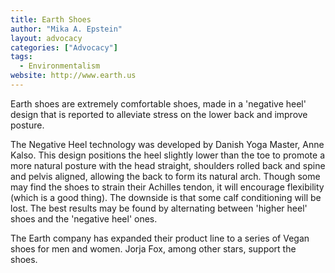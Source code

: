 ```yaml
---
title: Earth Shoes
author: "Mika A. Epstein"
layout: advocacy
categories: ["Advocacy"]
tags:
  - Environmentalism
website: http://www.earth.us
---
```


Earth shoes are extremely comfortable shoes, made in a 'negative heel' design that is reported to alleviate stress on the lower back and improve posture.

The Negative Heel technology was developed by Danish Yoga Master, Anne Kalso. This design positions the heel slightly lower than the toe to promote a more natural posture with the head straight, shoulders rolled back and spine and pelvis aligned, allowing the back to form its natural arch. Though some may find the shoes to strain their Achilles tendon, it will encourage flexibility (which is a good thing). The downside is that some calf conditioning will be lost. The best results may be found by alternating between 'higher heel' shoes and the 'negative heel' ones.

The Earth company has expanded their product line to a series of Vegan shoes for men and women. Jorja Fox, among other stars, support the shoes.
